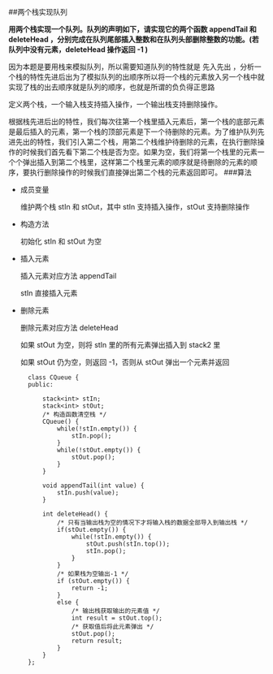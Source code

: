 ##两个栈实现队列

**用两个栈实现一个队列。队列的声明如下，请实现它的两个函数 appendTail 和 deleteHead ，分别完成在队列尾部插入整数和在队列头部删除整数的功能。(若队列中没有元素，deleteHead 操作返回 -1 )**


因为本题是要用栈来模拟队列，所以需要知道队列的特性就是 先入先出 ，分析一个栈的特性先进后出为了模拟队列的出顺序所以将一个栈的元素放入另一个栈中就实现了栈的出去顺序就是队列的顺序，也就是所谓的负负得正思路

定义两个栈，一个输入栈支持插入操作，一个输出栈支持删除操作。

根据栈先进后出的特性，我们每次往第一个栈里插入元素后，第一个栈的底部元素是最后插入的元素，第一个栈的顶部元素是下一个待删除的元素。为了维护队列先进先出的特性，我们引入第二个栈，用第二个栈维护待删除的元素，在执行删除操作的时候我们首先看下第二个栈是否为空。如果为空，我们将第一个栈里的元素一个个弹出插入到第二个栈里，这样第二个栈里元素的顺序就是待删除的元素的顺序，要执行删除操作的时候我们直接弹出第二个栈的元素返回即可。
###算法
* 成员变量

	维护两个栈 stIn 和 stOut，其中 stIn 支持插入操作，stOut 支持删除操作
* 构造方法

	初始化 stIn 和 stOut 为空
* 插入元素

	插入元素对应方法 appendTail
	
	stIn 直接插入元素
* 删除元素

	删除元素对应方法 deleteHead

	如果 stOut 为空，则将 stIn 里的所有元素弹出插入到 stack2 里

	如果 stOut 仍为空，则返回 -1，否则从 stOut 弹出一个元素并返回




		class CQueue {
		public:
	   
		    stack<int> stIn;
		    stack<int> stOut;
		    /* 构造函数清空栈 */
		    CQueue() {
		        while(!stIn.empty()) {
		            stIn.pop();        
		        }
		        while(!stOut.empty()) {
		            stOut.pop();        
		        }
		    }
		    
		    void appendTail(int value) {
		        stIn.push(value);
		    }
		    
		    int deleteHead() {
		        /* 只有当输出栈为空的情况下才将输入栈的数据全部导入到输出栈 */
		        if(stOut.empty()) {
		            while(!stIn.empty()) {
		                stOut.push(stIn.top());
		                stIn.pop();
		            }
		        }
		        /* 如果栈为空输出-1 */
		        if (stOut.empty()) {
		            return -1;
		        }
		        else {
		            /* 输出栈获取输出的元素值 */
		            int result = stOut.top();
		            /* 获取值后将此元素弹出 */
		            stOut.pop();
		            return result;
		        }
		    }
		};
	
